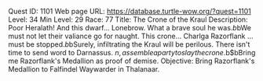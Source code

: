 Quest ID: 1101
Web page URL: https://database.turtle-wow.org/?quest=1101
Level: 34
Min Level: 29
Race: 77
Title: The Crone of the Kraul
Description: Poor Heralath! And this dwarf... Lonebrow. What a brave soul he was.$b$bWe must not let their valiance go for naught. This crone... Charlga Razorflank ... must be stopped.$b$bSurely, infiltrating the Kraul will be perilous. There isn't time to send word to Darnassus. $n, assemble a party to slay the crone.$b$bBring me Razorflank's Medallion as proof of demise.
Objective: Bring Razorflank's Medallion to Falfindel Waywarder in Thalanaar.
